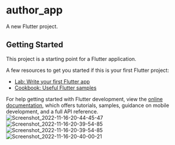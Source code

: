 # author_app

A new Flutter project.

## Getting Started

This project is a starting point for a Flutter application.

A few resources to get you started if this is your first Flutter project:

- [Lab: Write your first Flutter app](https://docs.flutter.dev/get-started/codelab)
- [Cookbook: Useful Flutter samples](https://docs.flutter.dev/cookbook)

For help getting started with Flutter development, view the
[online documentation](https://docs.flutter.dev/), which offers tutorials,
samples, guidance on mobile development, and a full API reference.
![Screenshot_2022-11-16-20-44-45-47](https://user-images.githubusercontent.com/111499619/202232362-ca4b0d33-18b0-4c82-800e-2335f9697c1b.png)
![Screenshot_2022-11-16-20-39-54-85](https://user-images.githubusercontent.com/111499619/202232417-f0060151-be66-4e60-aca7-1aadcae70fd3.png)
![Screenshot_2022-11-16-20-39-54-85](https://user-images.githubusercontent.com/111499619/202232478-79b54e10-05af-4fbb-a92d-e8a5633cf52e.png)
![Screenshot_2022-11-16-20-40-00-21](https://user-images.githubusercontent.com/111499619/202232586-5a3945e2-c8d8-498e-b34c-b9947d178586.png)
